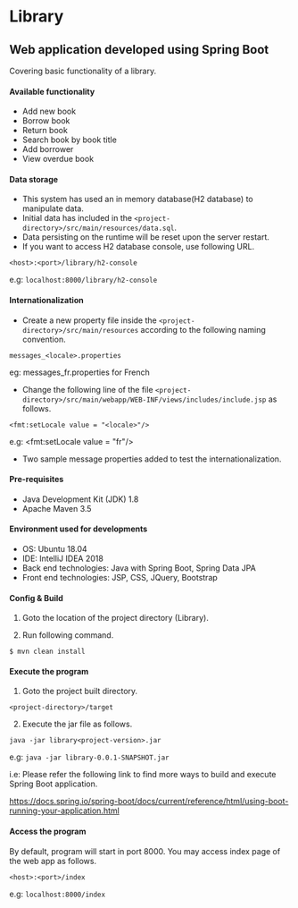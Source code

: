 # Library
Web application developed using Spring Boot
---
Covering basic functionality of a library.

#### Available functionality
* Add new book
* Borrow book
* Return book
* Search book by book title
* Add borrower
* View overdue book

#### Data storage
* This system has used an in memory database(H2 database) to manipulate data.
* Initial data has included in the `<project-directory>/src/main/resources/data.sql`.
* Data persisting on the runtime will be reset upon the server restart.
* If you want to access H2 database console, use following URL.

`<host>:<port>/library/h2-console`

e.g: `localhost:8000/library/h2-console`

#### Internationalization
* Create a new property file inside the `<project-directory>/src/main/resources` according to the following naming convention.

`messages_<locale>.properties`

eg: messages_fr.properties for French

* Change the following line of the file `<project-directory>/src/main/webapp/WEB-INF/views/includes/include.jsp` as follows.

`<fmt:setLocale value = "<locale>"/>`

e.g: <fmt:setLocale value = "fr"/>

* Two sample message properties added to test the internationalization.

#### Pre-requisites
* Java Development Kit (JDK) 1.8
* Apache Maven 3.5

#### Environment used for developments
* OS: Ubuntu 18.04
* IDE: IntelliJ IDEA 2018
* Back end technologies: Java with Spring Boot, Spring Data JPA
* Front end technologies: JSP, CSS, JQuery, Bootstrap

#### Config & Build
1. Goto the location of the project directory (Library).

2. Run following command.

`$ mvn clean install`

#### Execute the program
1. Goto the project built directory.

`<project-directory>/target`

2. Execute the jar file as follows.

`java -jar library<project-version>.jar`

e.g: `java -jar library-0.0.1-SNAPSHOT.jar`

i.e: Please refer the following link to find more ways to build and execute Spring Boot application.

https://docs.spring.io/spring-boot/docs/current/reference/html/using-boot-running-your-application.html

#### Access the program
By default, program will start in port 8000. You may access index page of the web app as follows.

`<host>:<port>/index`

e.g: `localhost:8000/index`